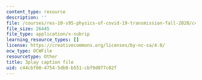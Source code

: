 ```yaml
---
content_type: resource
description: ''
file: /courses/res-10-s95-physics-of-covid-19-transmission-fall-2020/c44cbf0047545db0b551cbf9d077c02f_6sXqF5pz0bs.vtt
file_size: 26445
file_type: application/x-subrip
learning_resource_types: []
license: https://creativecommons.org/licenses/by-nc-sa/4.0/
ocw_type: OCWFile
resourcetype: Other
title: 3play caption file
uid: c44cbf00-4754-5db0-b551-cbf9d077c02f
---
```

